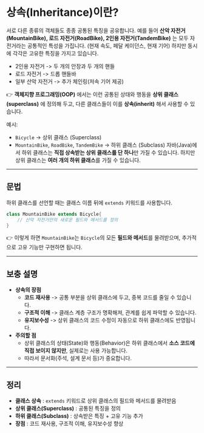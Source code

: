 # 상속(Inheritance)이란?

서로 다른 종류의 객체들도 종종 공통된 특징을 공유합니다.
예를 들어 **산악 자전거(MountainBike), 로드 자전거(RoadBike), 2인용 자전거(TandemBike)** 는 모두 자전거라는 공통적인 특성을 가집니다. (현재 속도, 페달 케이던스, 현재 기어) 하지만 동시에 각각은 고유한 특징을 가지고 있습니다.

- 2인용 자전거 -> 두 개의 안장과 두 개의 핸들
- 로드 자전거 -> 드롭 핸들바
- 일부 산악 자전거 -> 추가 체인링(저속 기어 제공)

👉 **객체지향 프로그래밍(OOP)** 에서는 이런 공통된 상태와 행동을 **상위 클래스(superclass)** 에 정의해 두고, 다른 클래스들이 이를 **상속(inherit)** 해서 사용할 수 있습니다.

예시:
- `Bicycle` -> 상위 클래스 (Superclass)
- `MountainBike`, `RoadBike`, `TandemBike` -> 하위 클래스 (Subclass)
자바(Java)에서 하위 클래스는 **직접 상속받는 상위 클래스를 단 하나**만 가질 수 있습니다. 하지만 상위 클래스는 **여러 개의 하위 클래스**를 가질 수 있습니다.

---
## 문법
하위 클래스를 선언할 때는 클래스 이름 뒤에 `extends` 키워드를 사용합니다.
```java
class MountainBike extends Bicycle{
	// 산악 자전거만의 새로운 필드와 메서드를 정의
}
```

👉 이렇게 하면 `MountainBike`는 `Bicycle`의 모든 **필드와 메서드**를 물려받으며, 추가적으로 고유 기능만 구현하면 됩니다.

---
## 보충 설명
- **상속의 장점**
	- **코드 재사용** -> 공통 부분을 상위 클래스에 두고, 중복 코드를 줄일 수 있습니다.
	- **구조적 이해** -> 클래스 계층 구조가 명확해져, 관계를 쉽게 파악할 수 있습니다.
	- **유지보수성** -> 상위 클래스의 코드 수정이 자동으로 하위 클래스에도 반영됩니다.
- **주의할 점**
	- 상위 클래스의 상태(State)와 행동(Behavior)은 하위 클래스에서 **소스 코드에 직접 보이지 않지만**, 실제로는 사용 가능합니다.
	- 따라서 문서화(주석, 설계 문서 등)가 중요합니다.

---
## 정리
- **클래스 상속** : `extends` 키워드로 상위 클래스의 필드와 메서드를 물려받음
- **상위 클래스(Superclass)** : 공통된 특징을 정의
- **하위 클래스(Subclass)** : 상속받은 특징 + 고유 기능 추가
- **장점** : 코드 재사용, 구조적 이해, 유지보수성 향상